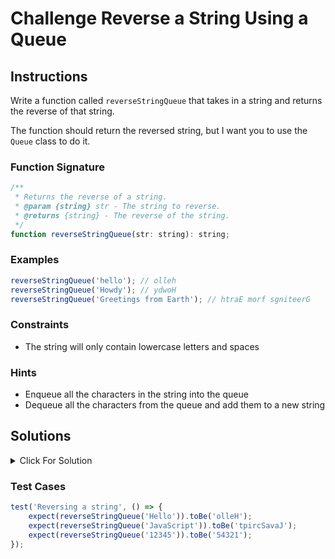# Challenge Reverse a String Using a Queue

## Instructions

Write a function called `reverseStringQueue` that takes in a string and returns the reverse of that string.

The function should return the reversed string, but I want you to use the `Queue` class to do it.

### Function Signature

```js
/**
 * Returns the reverse of a string.
 * @param {string} str - The string to reverse.
 * @returns {string} - The reverse of the string.
 */
function reverseStringQueue(str: string): string;
```

### Examples

```js
reverseStringQueue('hello'); // olleh
reverseStringQueue('Howdy'); // ydwoH
reverseStringQueue('Greetings from Earth'); // htraE morf sgniteerG
```

### Constraints

-   The string will only contain lowercase letters and spaces

### Hints

-   Enqueue all the characters in the string into the queue
-   Dequeue all the characters from the queue and add them to a new string

## Solutions

<details>
  <summary>Click For Solution</summary>

```js
const Queue = require('./queue');

const reverseStringWithQueue = (str) => {
    const queue = new Queue();

    for (let i = str.length - 1; i >= 0; i--) {
        queue.enqueue(str[i]);
    }

    let reversedString = '';
    while (!queue.isEmpty()) {
        reversedString += queue.dequeue();
    }

    return reversedString;
};
```

### Explanation

-   Bring in our queue class and initialize a new queue
-   Iterate over the str and enqueue each character into the queue.
-   Create an empty string and dequeue each character from the queue and add it to the string.
-   Return the string.

</details>

### Test Cases

```js
test('Reversing a string', () => {
    expect(reverseStringQueue('Hello')).toBe('olleH');
    expect(reverseStringQueue('JavaScript')).toBe('tpircSavaJ');
    expect(reverseStringQueue('12345')).toBe('54321');
});
```
